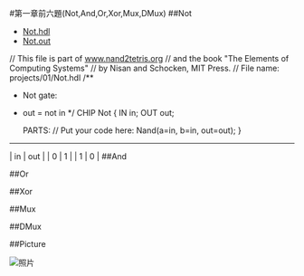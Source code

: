 #第一章前六題(Not,And,Or,Xor,Mux,DMux)
##Not
* [Not.hdl](https://github.com/cycyucheng1010/co109a/blob/master/01/Not.hdl)
* [Not.out](https://github.com/cycyucheng1010/co109a/blob/master/01/Not.out)

// This file is part of www.nand2tetris.org
// and the book "The Elements of Computing Systems"
// by Nisan and Schocken, MIT Press.
// File name: projects/01/Not.hdl
/**
 * Not gate:
 * out = not in
 */
CHIP Not {
    IN in;
    OUT out;

    PARTS:
    // Put your code here:
    Nand(a=in, b=in, out=out);
}
---------------------------------------
|  in   |  out  |
|   0   |   1   |
|   1   |   0   |
##And

##Or

##Xor

##Mux

##DMux

##Picture

![照片](https://github.com/cycyucheng1010/co109a/blob/master/01/Not_And_Or_Xor_Mux_DMux_20200917.jpg)
